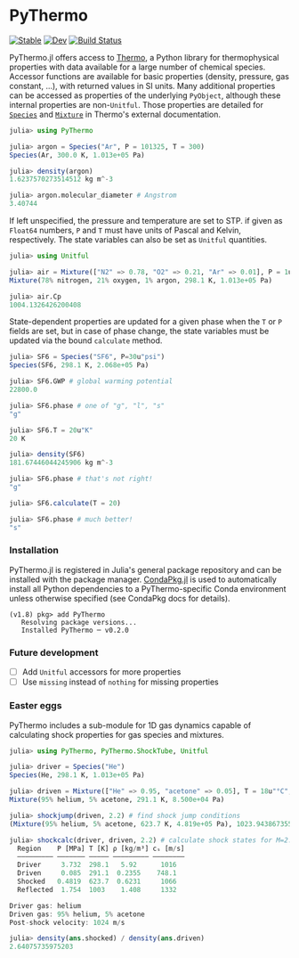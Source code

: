 # PyThermo

[![Stable](https://img.shields.io/badge/docs-stable-blue.svg)](https://stillyslalom.github.io/PyThermo.jl/stable)
[![Dev](https://img.shields.io/badge/docs-dev-blue.svg)](https://stillyslalom.github.io/PyThermo.jl/dev)
[![Build Status](https://github.com/stillyslalom/PyThermo.jl/workflows/CI/badge.svg)](https://github.com/stillyslalom/PyThermo.jl/actions)

PyThermo.jl offers access to [Thermo](https://github.com/CalebBell/thermo), a Python library for thermophysical properties with data available for a large number of chemical species. Accessor functions are available for basic properties (density, pressure, gas constant, ...), with returned values in SI units. Many additional properties can be accessed as properties of the underlying `PyObject`, although these internal properties are non-`Unitful`. Those properties are detailed for [`Species`](https://thermo.readthedocs.io/thermo.chemical.html) and [`Mixture`](https://thermo.readthedocs.io/thermo.mixture.html) in Thermo's external documentation.
```julia
julia> using PyThermo

julia> argon = Species("Ar", P = 101325, T = 300)
Species(Ar, 300.0 K, 1.013e+05 Pa)

julia> density(argon)
1.6237570273514512 kg m^-3

julia> argon.molecular_diameter # Angstrom
3.40744
```
If left unspecified, the pressure and temperature are set to STP. if given as `Float64` numbers, `P` and `T` must have units of Pascal and Kelvin, respectively. The state variables can also be set as `Unitful` quantities.
```julia
julia> using Unitful

julia> air = Mixture(["N2" => 0.78, "O2" => 0.21, "Ar" => 0.01], P = 1u"atm")
Mixture(78% nitrogen, 21% oxygen, 1% argon, 298.1 K, 1.013e+05 Pa)

julia> air.Cp
1004.1326426200408
```

State-dependent properties are updated for a given phase when the `T` or `P` fields are set, but in case of phase change, the state variables must be updated via the bound `calculate` method.
```julia
julia> SF6 = Species("SF6", P=30u"psi")
Species(SF6, 298.1 K, 2.068e+05 Pa)

julia> SF6.GWP # global warming potential
22800.0

julia> SF6.phase # one of "g", "l", "s"
"g"

julia> SF6.T = 20u"K"
20 K

julia> density(SF6)
181.67446044245906 kg m^-3

julia> SF6.phase # that's not right!
"g"

julia> SF6.calculate(T = 20)

julia> SF6.phase # much better!
"s"
```

### Installation
PyThermo.jl is registered in Julia's general package repository and can be installed with the package manager. [CondaPkg.jl](https://github.com/cjdoris/CondaPkg.jl) is used to automatically install all Python dependencies to a PyThermo-specific Conda environment unless otherwise specified (see CondaPkg docs for details).
```
(v1.8) pkg> add PyThermo
   Resolving package versions...
   Installed PyThermo ─ v0.2.0
```

### Future development

- [ ] Add `Unitful` accessors for more properties
- [ ] Use `missing` instead of `nothing` for missing properties

### Easter eggs
PyThermo includes a sub-module for 1D gas dynamics capable of calculating shock properties for gas species and mixtures.
```julia
julia> using PyThermo, PyThermo.ShockTube, Unitful

julia> driver = Species("He")
Species(He, 298.1 K, 1.013e+05 Pa)

julia> driven = Mixture(["He" => 0.95, "acetone" => 0.05], T = 18u"°C", P = 85u"kPa")
Mixture(95% helium, 5% acetone, 291.1 K, 8.500e+04 Pa)

julia> shockjump(driven, 2.2) # find shock jump conditions
(Mixture(95% helium, 5% acetone, 623.7 K, 4.819e+05 Pa), 1023.9438673559401 m s^-1)

julia> shockcalc(driver, driven, 2.2) # calculate shock states for M=2.2
  Region    P [MPa] T [K] ρ [kg/m³] cₛ [m/s]
  ––––––––– ––––––– ––––– ––––––––– ––––––––
  Driver     3.732  298.1   5.92      1016
  Driven     0.085  291.1  0.2355    748.1
  Shocked   0.4819  623.7  0.6231     1066  
  Reflected  1.754  1003    1.408     1332

Driver gas: helium
Driven gas: 95% helium, 5% acetone
Post-shock velocity: 1024 m/s

julia> density(ans.shocked) / density(ans.driven)
2.64075735975203
```